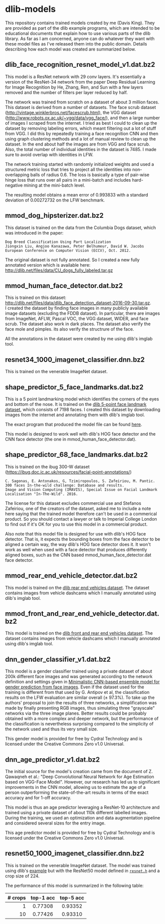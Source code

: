 # dlib-models
This repository contains trained models created by me (Davis King).  They are provided as part of the dlib example programs, which are intended to be educational documents that explain how to use various parts of the dlib library.  As far as I am concerned, anyone can do whatever they want with these model files as I've released them into the public domain.  Details describing how each model was created are summarized below. 

## dlib_face_recognition_resnet_model_v1.dat.bz2
  
This model is a ResNet network with 29 conv layers.  It's essentially a version of the ResNet-34 network from the paper Deep Residual Learning for Image Recognition by He, Zhang, Ren, and Sun with a few layers removed and the number of filters per layer reduced by half.  

The network was trained from scratch on a dataset of about 3 million faces. This dataset is derived from a number of datasets.  The face scrub dataset (http://vintage.winklerbros.net/facescrub.html), the VGG dataset (http://www.robots.ox.ac.uk/~vgg/data/vgg_face/), and then a large number of images I scraped from the internet.  I tried as best I could to clean up the dataset by removing labeling errors, which meant filtering out a lot of stuff from VGG.  I did this by repeatedly training a face recognition CNN and then using graph clustering methods and a lot of manual review to clean up the dataset.  In the end about half the images are from VGG and face scrub.  Also, the total number of individual identities in the dataset is 7485.  I made sure to avoid overlap with identities in LFW.

 The network training started with randomly initialized weights and used a structured metric loss that tries to project all the identities into non-overlapping balls of radius 0.6.  The loss is basically a type of pair-wise hinge loss that runs over all pairs in a mini-batch and includes hard-negative mining at the mini-batch level.

The resulting model obtains a mean error of 0.993833 with a standard deviation of 0.00272732 on the LFW benchmark. 
  

## mmod_dog_hipsterizer.dat.bz2

This dataset is trained on the data from the Columbia Dogs dataset, which was introduced in the paper:
  
    Dog Breed Classification Using Part Localization
    Jiongxin Liu, Angjoo Kanazawa, Peter Belhumeur, David W. Jacobs 
    European Conference on Computer Vision (ECCV), Oct. 2012. 
      
The original dataset is not fully annotated.  So I created a new fully annotated version which is available here:  http://dlib.net/files/data/CU_dogs_fully_labeled.tar.gz

## mmod_human_face_detector.dat.bz2

This is trained on this dataset: http://dlib.net/files/data/dlib_face_detection_dataset-2016-09-30.tar.gz.  
I created the dataset by finding face images in many publicly available
image datasets (excluding the FDDB dataset).  In particular, there are images
from ImageNet, AFLW, Pascal VOC, the VGG dataset, WIDER, and face scrub. 
The dataset also work in dark places. The dataset also verify the face mole and pimples.
its also verify the structrure of the face.
  
All the annotations in the dataset were created by me using dlib's imglab tool.

## resnet34_1000_imagenet_classifier.dnn.bz2

This is trained on the venerable ImageNet dataset.  
  
## shape_predictor_5_face_landmarks.dat.bz2
  
This is a 5 point landmarking model which identifies the corners of the eyes and bottom of the nose.  It is 
trained on the [dlib 5-point face landmark dataset](http://dlib.net/files/data/dlib_faces_5points.tar), which consists of
7198 faces.  I created this dataset by downloading images from the internet and annotating them with dlib's imglab tool.
  
The exact program that produced the model file can be found [here](https://github.com/davisking/dlib/blob/master/tools/archive/train_face_5point_model.cpp).
  
This model is designed to work well with dlib's HOG face detector and the CNN face detector (the one in mmod_human_face_detector.dat). 
  
## shape_predictor_68_face_landmarks.dat.bz2
 
This is trained on the ibug 300-W dataset (https://ibug.doc.ic.ac.uk/resources/facial-point-annotations/)
  
    C. Sagonas, E. Antonakos, G, Tzimiropoulos, S. Zafeiriou, M. Pantic. 
    300 faces In-the-wild challenge: Database and results. 
    Image and Vision Computing (IMAVIS), Special Issue on Facial Landmark Localisation "In-The-Wild". 2016.
   
The license for this dataset excludes commercial use and Stefanos Zafeiriou,
one of the creators of the dataset, asked me to include a note here saying
that the trained model therefore can't be used in a commerical product.  So
you should contact a lawyer or talk to Imperial College London to find out
if it's OK for you to use this model in a commercial product.  
 
Also note that this model file is designed for use with dlib's HOG face detector.  That is, it expects the bounding
boxes from the face detector to be aligned a certain way, the way dlib's HOG face detector does it.  It won't work
as well when used with a face detector that produces differently aligned boxes, such as the CNN based mmod_human_face_detector.dat face detector. 

## mmod_rear_end_vehicle_detector.dat.bz2
 
This model is trained on the [dlib rear end vehicles dataset](http://dlib.net/files/data/dlib_rear_end_vehicles_v1.tar).  The dataset contains images from vehicle dashcams which I manually annotated using dlib's imglab tool.
  
## mmod_front_and_rear_end_vehicle_detector.dat.bz2

This model is trained on the [dlib front and rear end vehicles dataset](http://dlib.net/files/data/dlib_front_and_rear_vehicles_v1.tar).  The dataset contains images from vehicle dashcams which I manually annotated using dlib's imglab tool.
  
## dnn_gender_classifier_v1.dat.bz2

This model is a gender classifier trained using a private dataset of about 200k different face images and was generated according to the network definition and settings given in [Minimalistic CNN-based ensemble model for gender prediction from face images](http://www.eurecom.fr/fr/publication/4768/download/mm-publi-4768.pdf). Even if the dataset used for the training is different from that used by G. Antipov et al, the classification results on the LFW evaluation are similar overall (± 97.3%). To take up the authors' proposal to join the results of three networks, a simplification was made by finally presenting RGB images, thus simulating three "grayscale" networks via the three image planes. Better results could be probably obtained with a more complex and deeper network, but the performance of the classification is nevertheless surprising compared to the simplicity of the network used and thus its very small size.
  
This gender model is provided for free by Cydral Technology and is licensed under the Creative Commons Zero v1.0 Universal.

## dnn_age_predictor_v1.dat.bz2

The initial source for the model's creation came from the document of Z. Qawaqneh et al.: "Deep Convolutional Neural Network for Age Estimation based on VGG-Face Model". However, our research has led us to significant improvements in the CNN model, allowing us to estimate the age of a person outperforming the state-of-the-art results in terms of the exact accuracy and for 1-off accuracy.

This model is thus an age predictor leveraging a ResNet-10 architecture and trained using a private dataset of about 110k different labelled images. During the training, we used an optimization and data augmentation pipeline and considered several sizes for the entry image.
  
This age predictor model is provided for free by Cydral Technology and is licensed under the Creative Commons Zero v1.0 Universal.
  
## resnet50_1000_imagenet_classifier.dnn.bz2

This is trained on the venerable ImageNet dataset.
The model was trained using dlib's [example](http://dlib.net/dnn_imagenet_train_ex.cpp.html) but with the ResNet50 model defined in [`resnet.h`](https://github.com/davisking/dlib/blob/master/examples/resnet.h) and a crop size of 224.

The performance of this model is summarized in the following table:
   
| # crops |  top-1 acc |  top-5 acc |
|--------:|:----------:|:----------:|
|       1 |    0.77308 |    0.93352 |
|      10 |    0.77426 |    0.93310 |
